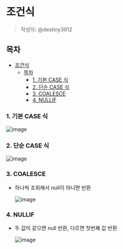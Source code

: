 # 조건식
> 작성자: @destiny3912

## 목차
- [조건식](#조건식)
  - [목차](#목차)
    - [1. 기본 CASE 식](#1-기본-case-식)
    - [2. 단순 CASE 식](#2-단순-case-식)
    - [3. COALESCE](#3-coalesce)
    - [4. NULLIF](#4-nullif)
### 1. 기본 CASE 식

![image](https://github.com/luke0408/study_for_jpa_basic/assets/74547868/fd908d69-cf94-4b98-85e7-3f24aab3453a)

### 2. 단순 CASE 식

![image](https://github.com/luke0408/study_for_jpa_basic/assets/74547868/6b9fb034-fc5d-4599-a647-3759226e2ea6)

### 3. COALESCE

- 하나씩 조회해서 null이 아니면 반환
    
    ![image](https://github.com/luke0408/study_for_jpa_basic/assets/74547868/bc149a39-a973-4f7e-801a-0b5d3b4b50b5)
    

### 4. NULLIF

- 두 값이 같으면 null 반환, 다르면 첫번째 값 반환
    
    ![image](https://github.com/luke0408/study_for_jpa_basic/assets/74547868/ba6d395b-f193-45ea-b3da-7a76c1dc51d2)